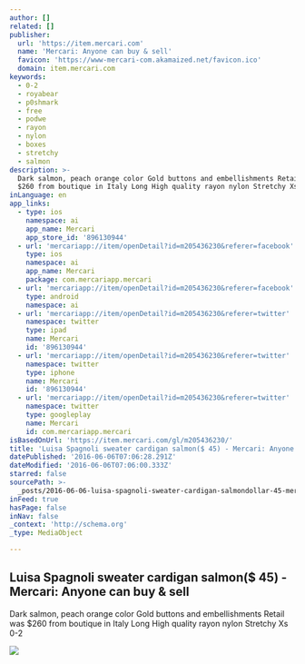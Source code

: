 ```yaml
---
author: []
related: []
publisher:
  url: 'https://item.mercari.com'
  name: 'Mercari: Anyone can buy & sell'
  favicon: 'https://www-mercari-com.akamaized.net/favicon.ico'
  domain: item.mercari.com
keywords:
  - 0-2
  - royabear
  - p0shmark
  - free
  - podwe
  - rayon
  - nylon
  - boxes
  - stretchy
  - salmon
description: >-
  Dark salmon, peach orange color Gold buttons and embellishments Retail was
  $260 from boutique in Italy Long High quality rayon nylon Stretchy Xs 0-2
inLanguage: en
app_links:
  - type: ios
    namespace: ai
    app_name: Mercari
    app_store_id: '896130944'
  - url: 'mercariapp://item/openDetail?id=m205436230&referer=facebook'
    type: ios
    namespace: ai
    app_name: Mercari
    package: com.mercariapp.mercari
  - url: 'mercariapp://item/openDetail?id=m205436230&referer=facebook'
    type: android
    namespace: ai
  - url: 'mercariapp://item/openDetail?id=m205436230&referer=twitter'
    namespace: twitter
    type: ipad
    name: Mercari
    id: '896130944'
  - url: 'mercariapp://item/openDetail?id=m205436230&referer=twitter'
    namespace: twitter
    type: iphone
    name: Mercari
    id: '896130944'
  - url: 'mercariapp://item/openDetail?id=m205436230&referer=twitter'
    namespace: twitter
    type: googleplay
    name: Mercari
    id: com.mercariapp.mercari
isBasedOnUrl: 'https://item.mercari.com/gl/m205436230/'
title: 'Luisa Spagnoli sweater cardigan salmon($ 45) - Mercari: Anyone can buy & sell'
datePublished: '2016-06-06T07:06:28.291Z'
dateModified: '2016-06-06T07:06:00.333Z'
starred: false
sourcePath: >-
  _posts/2016-06-06-luisa-spagnoli-sweater-cardigan-salmondollar-45-mercari-anyo.md
inFeed: true
hasPage: false
inNav: false
_context: 'http://schema.org'
_type: MediaObject

---
```

<article style=""><h1>Luisa Spagnoli sweater cardigan salmon($ 45) - Mercari: Anyone can buy &amp; sell</h1><p>Dark salmon, peach orange color Gold buttons and embellishments Retail was $260 from boutique in Italy Long High quality rayon nylon Stretchy Xs 0-2</p><img src="https://s3-us-west-2.amazonaws.com/static.mercariapp.com/photos/m205436230_1.jpg?1464985762" /></article>